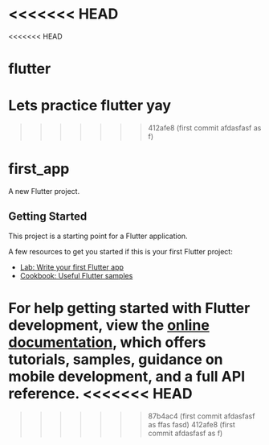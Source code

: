 <<<<<<< HEAD
=======
<<<<<<< HEAD
# flutter
Lets practice flutter yay
=======
>>>>>>> 412afe8 (first commit afdasfasf as f)
# first_app

A new Flutter project.

## Getting Started

This project is a starting point for a Flutter application.

A few resources to get you started if this is your first Flutter project:

- [Lab: Write your first Flutter app](https://docs.flutter.dev/get-started/codelab)
- [Cookbook: Useful Flutter samples](https://docs.flutter.dev/cookbook)

For help getting started with Flutter development, view the
[online documentation](https://docs.flutter.dev/), which offers tutorials,
samples, guidance on mobile development, and a full API reference.
<<<<<<< HEAD
=======
>>>>>>> 87b4ac4 (first commit afdasfasf as ffas fasd)
>>>>>>> 412afe8 (first commit afdasfasf as f)
